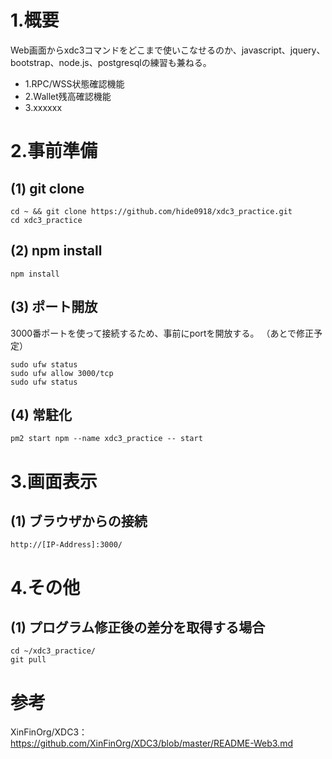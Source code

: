 # 1.概要
Web画面からxdc3コマンドをどこまで使いこなせるのか、javascript、jquery、bootstrap、node.js、postgresqlの練習も兼ねる。<br>
* 1.RPC/WSS状態確認機能<br>
* 2.Wallet残高確認機能<br>
* 3.xxxxxx

# 2.事前準備
## (1) git clone
```
cd ~ && git clone https://github.com/hide0918/xdc3_practice.git
cd xdc3_practice
```
## (2) npm install
```
npm install
```
## (3) ポート開放
3000番ポートを使って接続するため、事前にportを開放する。
（あとで修正予定）
```
sudo ufw status
sudo ufw allow 3000/tcp
sudo ufw status
```
## (4) 常駐化
```
pm2 start npm --name xdc3_practice -- start
```

# 3.画面表示
## (1) ブラウザからの接続
```
http://[IP-Address]:3000/
```

# 4.その他
## (1) プログラム修正後の差分を取得する場合
```
cd ~/xdc3_practice/
git pull
```
# 参考
XinFinOrg/XDC3：https://github.com/XinFinOrg/XDC3/blob/master/README-Web3.md
